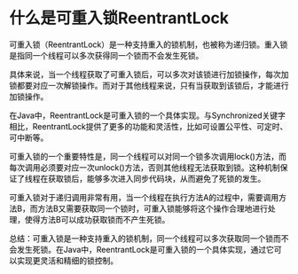 # 什么是可重入锁ReentrantLock

<font style="color:rgb(0, 0, 0);background-color:rgb(248, 248, 248);">可重入锁（ReentrantLock）是一种支持重入的锁机制，也被称为递归锁。重入锁是指同一个线程可以多次获得同一个锁而不会发生死锁。</font>

<font style="color:rgb(0, 0, 0);background-color:rgb(248, 248, 248);">具体来说，当一个线程获取了可重入锁后，可以多次对该锁进行加锁操作，每次加锁都要对应一次解锁操作。而对于其他线程来说，只有当获取到该锁后，才能进行加锁操作。</font>

<font style="color:rgb(0, 0, 0);background-color:rgb(248, 248, 248);">在Java中，ReentrantLock是可重入锁的一个具体实现。与Synchronized关键字相比，ReentrantLock提供了更多的功能和灵活性，比如可设置公平性、可定时、可中断等。</font>

<font style="color:rgb(0, 0, 0);background-color:rgb(248, 248, 248);">可重入锁的一个重要特性是，同一个线程可以对同一个锁多次调用lock()方法，而每次调用必须要对应一次unlock()方法，否则其他线程无法获取到锁。这种机制保证了线程在获取锁后，能够多次进入同步代码块，从而避免了死锁的发生。</font>

<font style="color:rgb(0, 0, 0);background-color:rgb(248, 248, 248);">可重入锁对于递归调用非常有用，当一个线程在执行方法A的过程中，需要调用方法B，而方法B又需要获取同一个锁时，可重入锁能够将这个操作合理地进行处理，使得方法B可以成功获取锁而不产生死锁。</font>

<font style="color:rgb(0, 0, 0);background-color:rgb(248, 248, 248);">总结：可重入锁是一种支持重入的锁机制，同一个线程可以多次获取同一个锁而不会发生死锁。在Java中，ReentrantLock是可重入锁的一个具体实现，通过它可以实现更灵活和精细的锁控制。</font>

